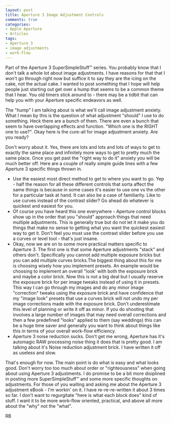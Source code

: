 ```yaml
---
layout: post
title: Aperture 3 Image Adjustment Controls
comments: true
categories:
- Apple Aperture
- Articles
tags:
- Aperture 3
- image adjustments
- work-flow
---
```

Part of the Aperture 3 SuperSimpleStuff™ series. You probably know that I don't talk a whole lot about image adjustments. I have reasons for that that I won't go through right now but suffice it to say they are the icing on the cake, not the actual cake. I wanted to post something that I hope will help people just starting out get over a hump that seems to be a common theme that I hear. You old timers stick around to - there may be a tidbit that can help you with your Aperture specific endeavors as well.

The "hump" I am talking about is what we'll call image adjustment anxiety. What I mean by this is the question of what adjustment "should" I use to do something. Heck there are a bunch of them. There are even a bunch that seem to have overlapping effects and function. "Which one is the RIGHT one to use?". Okay here is the cure-all for image adjustment anxiety. Are you ready?

Don't worry about it. Yes, there are lots and lots and lots of ways to get to exactly the same place and infinitely more ways to get to pretty much the same place. Once you get past the "right way to do it" anxiety you will be much better off. Here are a couple of really simple guide lines with a few Aperture 3 specific things thrown in.
<ul>
	<li> Use the easiest most direct method to get to where you want to go. Yep - half the reason for all these different controls that sorta affect the same things is because in some cases it's easier to use one vs the other for a particular task at hand. It can also be a case of familiarity. Like to use curves instead of the contrast slider? Go ahead do whatever is quickest and easiest for you.</li>
	<li>Of course you have heard this one everywhere - Aperture control blocks show up in the order that you "should" approach things that need multiple adjustments. This is generally true but do not let it make you do things that make no sense to getting what you want the quickest easiest way to get it. Don't feel you must use the contrast slider before you use a curves or level tool - that's just insane.</li>
	<li>Okay, now we are on to some more practical matters specific to Aperture 3. The first one is that some Aperture adjustments "stack" and others don't. Specifically you cannot add multiple exposure bricks but you can add multiple curves bricks.The biggest thing about this for me is choosing wisely how you implement presets. An example would be choosing to implement an overall "look' with both the exposure brick and maybe a color brick. Now this is not a big deal but I usually reserve the exposure brick for per image tweaks instead of using it in presets. This way I can go through my images and do any minor image "correction" tweaks using the exposure brick and have confidence that my "image look" presets that use a curves brick will not undo my per image corrections made with the exposure brick. Don't underestimate this level of planning or write it off as minor. If you do shooting that involves a large number of images that may need overall corrections and then a few predefined "looks" applied to them (say weddings) this can be a huge time saver and generally you want to think about things like this in terms of your overall work-flow efficiency.</li>
	<li>Aperture 3 noise reduction sucks. Don't get me wrong, Aperture has it's automagic RAW processing noise thing it does that is pretty good. I am talking about it's Noise reduction adjustment brick. I have written it off as useless and slow.</li>
</ul>
That's enough for now. The main point is do what is easy and what looks good. Don't worry too too much about order or "righteousness" when going about using Aperture 3 adjustments. I do promise to be a bit more disiplined in posting more SuperSimpleStuff™ and some more specific thoughts on adjustments. For those of you waiting and asking me about the Aperture 3 adjustment eBook - I'm workin' on it. I have re-re-re-written it about 3 times so far. I don't want to regurgitate "here is what each block does" kind of stuff. I want it to be more work-flow oriented, practical, and above all more about the "why" not the "what".

RB